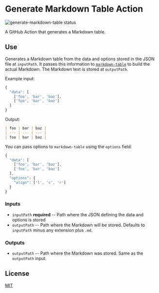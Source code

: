 # Generate Markdown Table Action

![generate-markdown-table status](https://github.com/lee-dohm/generate-markdown-table/workflows/build-test/badge.svg "generate-markdown-table status")

A GitHub Action that generates a Markdown table.

## Use

Generates a Markdown table from the data and options stored in the JSON file at `inputPath`. It passes this information to [`markdown-table`](https://npmjs.org/package/markdown-table) to build the actual Markdown. The Markdown text is stored at `outputPath`.

Example input:

```javascript
{
  "data": [
    ['foo', 'bar', 'baz'],
    ['foo', 'bar', 'baz']
  ]
}
```

Output:

```markdown
| foo | bar | baz |
| --- | --- | --- |
| foo | bar | baz |
```

You can pass options to `markdown-table` using the `options` field:

```javascript
{
  "data": [
    ['foo', 'bar', 'baz'],
    ['foo', 'bar', 'baz']
  ],
  "options": {
    "align": ['l', 'c', 'r']
  }
}
```

### Inputs

* `inputPath` **required** -- Path where the JSON defining the data and options is stored
* `outputPath` -- Path where the Markdown will be stored. Defaults to `inputPath` minus any extension plus `.md`.

### Outputs

* `outputPath` -- Path where the Markdown was stored. Same as the `outputPath` input.

## License

[MIT](LICENSE.md)
